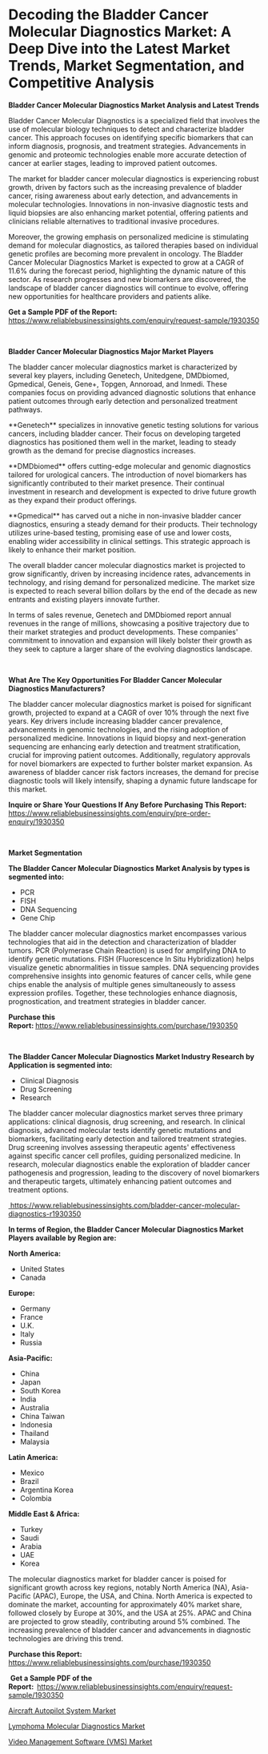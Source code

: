 <p><h1>Decoding the Bladder Cancer Molecular Diagnostics Market: A Deep Dive into the Latest Market Trends, Market Segmentation, and Competitive Analysis</h1></p><p><strong>Bladder Cancer Molecular Diagnostics Market Analysis and Latest Trends</strong></p>
<p><p>Bladder Cancer Molecular Diagnostics is a specialized field that involves the use of molecular biology techniques to detect and characterize bladder cancer. This approach focuses on identifying specific biomarkers that can inform diagnosis, prognosis, and treatment strategies. Advancements in genomic and proteomic technologies enable more accurate detection of cancer at earlier stages, leading to improved patient outcomes.</p><p>The market for bladder cancer molecular diagnostics is experiencing robust growth, driven by factors such as the increasing prevalence of bladder cancer, rising awareness about early detection, and advancements in molecular technologies. Innovations in non-invasive diagnostic tests and liquid biopsies are also enhancing market potential, offering patients and clinicians reliable alternatives to traditional invasive procedures.</p><p>Moreover, the growing emphasis on personalized medicine is stimulating demand for molecular diagnostics, as tailored therapies based on individual genetic profiles are becoming more prevalent in oncology. The Bladder Cancer Molecular Diagnostics Market is expected to grow at a CAGR of 11.6% during the forecast period, highlighting the dynamic nature of this sector. As research progresses and new biomarkers are discovered, the landscape of bladder cancer diagnostics will continue to evolve, offering new opportunities for healthcare providers and patients alike.</p></p>
<p><strong>Get a Sample PDF of the Report:&nbsp;</strong> <a href="https://www.reliablebusinessinsights.com/enquiry/request-sample/1930350?utm_campaign=62&utm_medium=2&utm_source=Github&utm_content=ia&utm_term=16012025&utm_id=bladder-cancer-molecular-diagnostics">https://www.reliablebusinessinsights.com/enquiry/request-sample/1930350</a></p>
<p>&nbsp;</p>
<p><strong>Bladder Cancer Molecular Diagnostics Major Market Players</strong></p>
<p><p>The bladder cancer molecular diagnostics market is characterized by several key players, including Genetech, Unitedgene, DMDbiomed, Gpmedical, Geneis, Gene+, Topgen, Annoroad, and Inmedi. These companies focus on providing advanced diagnostic solutions that enhance patient outcomes through early detection and personalized treatment pathways.</p><p>**Genetech** specializes in innovative genetic testing solutions for various cancers, including bladder cancer. Their focus on developing targeted diagnostics has positioned them well in the market, leading to steady growth as the demand for precise diagnostics increases.</p><p>**DMDbiomed** offers cutting-edge molecular and genomic diagnostics tailored for urological cancers. The introduction of novel biomarkers has significantly contributed to their market presence. Their continual investment in research and development is expected to drive future growth as they expand their product offerings.</p><p>**Gpmedical** has carved out a niche in non-invasive bladder cancer diagnostics, ensuring a steady demand for their products. Their technology utilizes urine-based testing, promising ease of use and lower costs, enabling wider accessibility in clinical settings. This strategic approach is likely to enhance their market position.</p><p>The overall bladder cancer molecular diagnostics market is projected to grow significantly, driven by increasing incidence rates, advancements in technology, and rising demand for personalized medicine. The market size is expected to reach several billion dollars by the end of the decade as new entrants and existing players innovate further.</p><p>In terms of sales revenue, Genetech and DMDbiomed report annual revenues in the range of millions, showcasing a positive trajectory due to their market strategies and product developments. These companies' commitment to innovation and expansion will likely bolster their growth as they seek to capture a larger share of the evolving diagnostics landscape.</p></p>
<p>&nbsp;</p>
<p><strong>What Are The Key Opportunities For Bladder Cancer Molecular Diagnostics Manufacturers?</strong></p>
<p><p>The bladder cancer molecular diagnostics market is poised for significant growth, projected to expand at a CAGR of over 10% through the next five years. Key drivers include increasing bladder cancer prevalence, advancements in genomic technologies, and the rising adoption of personalized medicine. Innovations in liquid biopsy and next-generation sequencing are enhancing early detection and treatment stratification, crucial for improving patient outcomes. Additionally, regulatory approvals for novel biomarkers are expected to further bolster market expansion. As awareness of bladder cancer risk factors increases, the demand for precise diagnostic tools will likely intensify, shaping a dynamic future landscape for this market.</p></p>
<p><strong>Inquire or Share Your Questions If Any Before Purchasing This Report:</strong> <a href="https://www.reliablebusinessinsights.com/enquiry/pre-order-enquiry/1930350?utm_campaign=62&utm_medium=2&utm_source=Github&utm_content=ia&utm_term=16012025&utm_id=bladder-cancer-molecular-diagnostics">https://www.reliablebusinessinsights.com/enquiry/pre-order-enquiry/1930350</a></p>
<p>&nbsp;</p>
<p><strong>Market Segmentation</strong></p>
<p><strong>The Bladder Cancer Molecular Diagnostics Market Analysis by types is segmented into:</strong></p>
<p><ul><li>PCR</li><li>FISH</li><li>DNA Sequencing</li><li>Gene Chip</li></ul></p>
<p><p>The bladder cancer molecular diagnostics market encompasses various technologies that aid in the detection and characterization of bladder tumors. PCR (Polymerase Chain Reaction) is used for amplifying DNA to identify genetic mutations. FISH (Fluorescence In Situ Hybridization) helps visualize genetic abnormalities in tissue samples. DNA sequencing provides comprehensive insights into genomic features of cancer cells, while gene chips enable the analysis of multiple genes simultaneously to assess expression profiles. Together, these technologies enhance diagnosis, prognostication, and treatment strategies in bladder cancer.</p></p>
<p><strong>Purchase this Report:&nbsp;</strong><a href="https://www.reliablebusinessinsights.com/purchase/1930350?utm_campaign=62&utm_medium=2&utm_source=Github&utm_content=ia&utm_term=16012025&utm_id=bladder-cancer-molecular-diagnostics">https://www.reliablebusinessinsights.com/purchase/1930350</a></p>
<p>&nbsp;</p>
<p><strong>The Bladder Cancer Molecular Diagnostics Market Industry Research by Application is segmented into:</strong></p>
<p><ul><li>Clinical Diagnosis</li><li>Drug Screening</li><li>Research</li></ul></p>
<p><p>The bladder cancer molecular diagnostics market serves three primary applications: clinical diagnosis, drug screening, and research. In clinical diagnosis, advanced molecular tests identify genetic mutations and biomarkers, facilitating early detection and tailored treatment strategies. Drug screening involves assessing therapeutic agents' effectiveness against specific cancer cell profiles, guiding personalized medicine. In research, molecular diagnostics enable the exploration of bladder cancer pathogenesis and progression, leading to the discovery of novel biomarkers and therapeutic targets, ultimately enhancing patient outcomes and treatment options.</p></p>
<p><a href="https://www.reliablebusinessinsights.com/bladder-cancer-molecular-diagnostics-r1930350?utm_campaign=62&utm_medium=2&utm_source=Github&utm_content=ia&utm_term=16012025&utm_id=bladder-cancer-molecular-diagnostics">&nbsp;https://www.reliablebusinessinsights.com/bladder-cancer-molecular-diagnostics-r1930350</a></p>
<p><strong>In terms of Region, the Bladder Cancer Molecular Diagnostics Market Players available by Region are:</strong></p>
<p>
    <p> <strong> North America: </strong>
        <ul>
            <li>United States</li>
            <li>Canada</li>
        </ul>
        </p> 
    <p> <strong> Europe: </strong>
        <ul>
            <li>Germany</li>
            <li>France</li>
            <li>U.K.</li>
            <li>Italy</li>
            <li>Russia</li>
        </ul>
        </p> 
    <p> <strong> Asia-Pacific: </strong>
        <ul>
            <li>China</li>
            <li>Japan</li>
            <li>South Korea</li>
            <li>India</li>
            <li>Australia</li>
            <li>China Taiwan</li>
            <li>Indonesia</li>
            <li>Thailand</li>
            <li>Malaysia</li>
        </ul>
        </p> 
    <p> <strong> Latin America: </strong>
        <ul>
            <li>Mexico</li>
            <li>Brazil</li>
            <li>Argentina Korea</li>
            <li>Colombia</li>
        </ul>
        </p> 
    <p> <strong> Middle East & Africa: </strong>
        <ul>
            <li>Turkey</li>
            <li>Saudi</li>
            <li>Arabia</li>
            <li>UAE</li>
            <li>Korea</li>
        </ul>
    </p>
    </p>
<p><p>The molecular diagnostics market for bladder cancer is poised for significant growth across key regions, notably North America (NA), Asia-Pacific (APAC), Europe, the USA, and China. North America is expected to dominate the market, accounting for approximately 40% market share, followed closely by Europe at 30%, and the USA at 25%. APAC and China are projected to grow steadily, contributing around 5% combined. The increasing prevalence of bladder cancer and advancements in diagnostic technologies are driving this trend.</p></p>
<p><strong>Purchase this Report: </strong><a href="https://www.reliablebusinessinsights.com/purchase/1930350?utm_campaign=62&utm_medium=2&utm_source=Github&utm_content=ia&utm_term=16012025&utm_id=bladder-cancer-molecular-diagnostics">https://www.reliablebusinessinsights.com/purchase/1930350</a></p>
<p>&nbsp;<strong>Get a Sample PDF of the Report:&nbsp;&nbsp;</strong><a href="https://www.reliablebusinessinsights.com/enquiry/request-sample/1930350?utm_campaign=62&utm_medium=2&utm_source=Github&utm_content=ia&utm_term=16012025&utm_id=bladder-cancer-molecular-diagnostics">https://www.reliablebusinessinsights.com/enquiry/request-sample/1930350</a></p>
<p><strong></strong></p>
<p><p><a href="https://github.com/danikabiele541/Market-Research-Report-List-1/blob/main/aircraft-autopilot-system-market.md?utm_campaign=62&utm_medium=2&utm_source=Github&utm_content=ia&utm_term=16012025&utm_id=bladder-cancer-molecular-diagnostics">Aircraft Autopilot System Market</a></p><p><a href="https://github.com/organophelia8282/Market-Research-Report-List-1/blob/main/lymphoma-molecular-diagnostics-market.md?utm_campaign=62&utm_medium=2&utm_source=Github&utm_content=ia&utm_term=16012025&utm_id=bladder-cancer-molecular-diagnostics">Lymphoma Molecular Diagnostics Market</a></p><p><a href="https://github.com/jamastodola515/Market-Research-Report-List-1/blob/main/video-management-software-vms-market.md?utm_campaign=62&utm_medium=2&utm_source=Github&utm_content=ia&utm_term=16012025&utm_id=bladder-cancer-molecular-diagnostics">Video Management Software (VMS) Market</a></p></p>